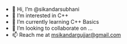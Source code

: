 - 👋 Hi, I’m @sikandarsubhani
- 👀 I’m interested in C++
- 🌱 I’m currently learning C++ Basics
- 💞️ I’m looking to collaborate on ...
- 📫 Reach me at msikandargujjar@gmail.com

<!---
sikandarsubhani/sikandarsubhani is a ✨ special ✨ repository because its `README.md` (this file) appears on your GitHub profile.
You can click the Preview link to take a look at your changes.
--->
